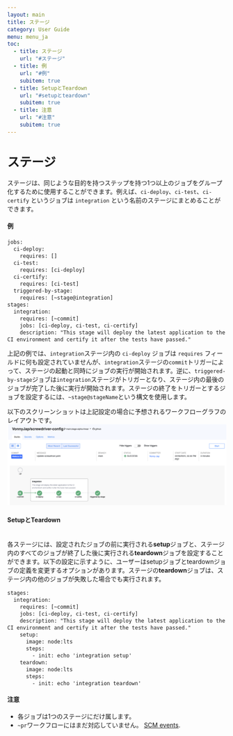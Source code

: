 ```yaml
---
layout: main
title: ステージ
category: User Guide
menu: menu_ja
toc:
  - title: ステージ
    url: "#ステージ"
  - title: 例
    url: "#例"
    subitem: true
  - title: SetupとTeardown
    url: "#setupとteardown"
    subitem: true
  - title: 注意
    url: "#注意"
    subitem: true
---
```


# ステージ

ステージは、同じような目的を持つステップを持つ1つ以上のジョブをグループ化するために使用することができます。例えば、`ci-deploy`、`ci-test`、`ci-certify` というジョブは `integration` という名前のステージにまとめることができます。

#### 例

```
jobs:
  ci-deploy:
    requires: []
  ci-test:
    requires: [ci-deploy]
  ci-certify:
    requires: [ci-test]
  triggered-by-stage:
    requires: [~stage@integration]
stages:
  integration:
    requires: [~commit]
    jobs: [ci-deploy, ci-test, ci-certify]
    description: "This stage will deploy the latest application to the CI environment and certify it after the tests have passed."
```

上記の例では、`integration`ステージ内の `ci-deploy` ジョブは `requires` フィールドに何も設定されていませんが、`integration`ステージの`commit`トリガーによって、ステージの起動と同時にジョブの実行が開始されます。逆に、`triggered-by-stage`ジョブは`integration`ステージがトリガーとなり、ステージ内の最後のジョブが完了した後に実行が開始されます。ステージの終了をトリガーとするジョブを設定するには、`~stage@stageName`という構文を使用します。

以下のスクリーンショットは上記設定の場合に予想されるワークフローグラフのレイアウトです。
![Basic Stages Graph](../../../user-guide/configuration/assets/pipeline_stages_basic.png)

#### SetupとTeardown

<br>各ステージには、設定されたジョブの前に実行される**setup**ジョブと、ステージ内のすべてのジョブが終了した後に実行される**teardown**ジョブを設定することができます。以下の設定に示すように、ユーザーはsetupジョブとteardownジョブの定義を変更するオプションがあります。ステージの**teardown**ジョブは、ステージ内の他のジョブが失敗した場合でも実行されます。

```
stages:
  integration:
    requires: [~commit]
    jobs: [ci-deploy, ci-test, ci-certify]
    description: "This stage will deploy the latest application to the CI environment and certify it after the tests have passed."
    setup:
      image: node:lts
      steps:
        - init: echo 'integration setup'
    teardown:
      image: node:lts
      steps:
        - init: echo 'integration teardown'
```

#### 注意

- 各ジョブは1つのステージにだけ属します。
- `~pr`ワークフローにはまだ対応していません。 [SCM events](./workflow#ワークフロー).